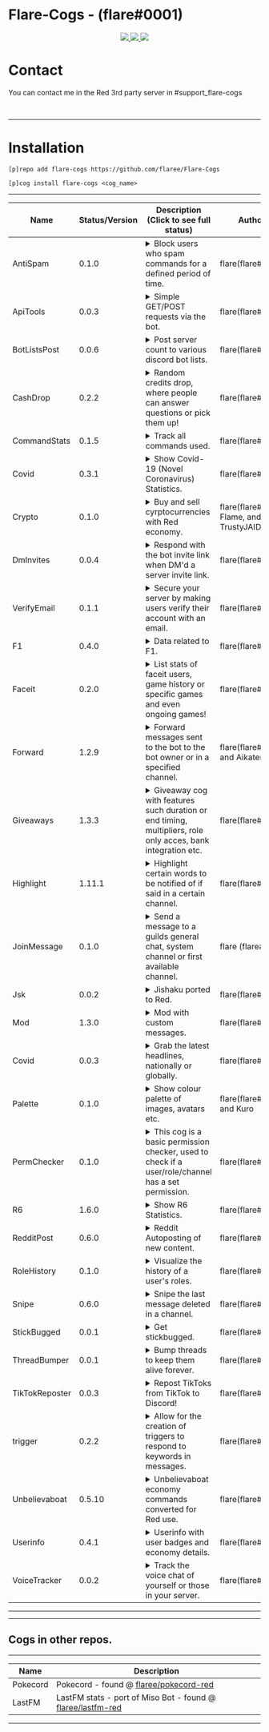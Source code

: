 # Flare-Cogs - (flare#0001)
<p align="center">
  <a href="https://github.com/Cog-Creators/Red-DiscordBot/tree/V3/develop">
    <img src="https://img.shields.io/badge/Red%20DiscordBot-V3-red.svg">
    </a>
  <a href="https://github.com/Rapptz/discord.py">
    <img src="https://img.shields.io/badge/Discord.py-rewrite-blue.svg">
    </a>
  <a href="https://github.com/ambv/black">
    <img src="https://img.shields.io/badge/code%20style-black-000000.svg">
    </a>

</p>

# Contact
You can contact me in the Red 3rd party server in #support_flare-cogs

<br>

---


# Installation
`[p]repo add flare-cogs https://github.com/flaree/Flare-Cogs`

`[p]cog install flare-cogs <cog_name>`

---
| Name           | Status/Version   | Description (Click to see full status)                                                                                                                                                            | Authors                                  |
|----------------|------------------|---------------------------------------------------------------------------------------------------------------------------------------------------------------------------------------------------|------------------------------------------|
| AntiSpam       | 0.1.0            | <details><summary>Block users who spam commands for a defined period of time.</summary></details>                                                                                                 | flare(flare#0001)                        |
| ApiTools       | 0.0.3            | <details><summary>Simple GET/POST requests via the bot.</summary></details>                                                                                                                       | flare(flare#0001)                        |
| BotListsPost   | 0.0.6            | <details><summary>Post server count to various discord bot lists.</summary></details>                                                                                                             | flare(flare#0001)                        |
| CashDrop       | 0.2.2            | <details><summary>Random credits drop, where people can answer questions or pick them up!</summary></details>                                                                                     | flare(flare#0001)                        |
| CommandStats   | 0.1.5            | <details><summary>Track all commands used.</summary>Track all commands used globally, guild wise and during the current session.</details>                                                        | flare(flare#0001)                        |
| Covid          | 0.3.1            | <details><summary>Show Covid-19 (Novel Coronavirus) Statistics.</summary>List stats of Covid-19 (Novel Coronavirus), global or countrywise!</details>                                             | flare(flare#0001)                        |
| Crypto         | 0.1.0            | <details><summary>Buy and sell cyrptocurrencies with Red economy.</summary>Buy and sell cryptocurrencies with Red economy.</details>                                                              | flare(flare#0001), Flame, and TrustyJAID |
| DmInvites      | 0.0.4            | <details><summary>Respond with the bot invite link when DM'd a server invite link.</summary>Respond with the bots invite link if the bot recieves a message containing a server invite.</details> | flare(flare#0001)                        |
| VerifyEmail    | 0.1.1            | <details><summary>Secure your server by making users verify their account with an email.</summary></details>                                                                                      | flare(flare#0001)                        |
| F1             | 0.4.0            | <details><summary>Data related to F1.</summary>F1 data, races, drivers, constructors etc.</details>                                                                                               | flare(flare#0001)                        |
| Faceit         | 0.2.0            | <details><summary>List stats of faceit users, game history or specific games and even ongoing games!</summary></details>                                                                          | flare(flare#0001)                        |
| Forward        | 1.2.9            | <details><summary>Forward messages sent to the bot to the bot owner or in a specified channel.</summary></details>                                                                                | flare(flare#0001) and Aikaterna          |
| Giveaways      | 1.3.3            | <details><summary>Giveaway cog with features such duration or end timing, multipliers, role only acces, bank integration etc.</summary></details>                                                 | flare(flare#0001)                        |
| Highlight      | 1.11.1           | <details><summary>Highlight certain words to be notified of if said in a certain channel.</summary></details>                                                                                     | flare(flare#0001)                        |
| JoinMessage    | 0.1.0            | <details><summary>Send a message to a guilds general chat, system channel or first available channel.</summary></details>                                                                         | flare (flare#0001)                       |
| Jsk            | 0.0.2            | <details><summary>Jishaku ported to Red.</summary></details>                                                                                                                                      | flare(flare#0001)                        |
| Mod            | 1.3.0            | <details><summary>Mod with custom messages.</summary>Core mod with the inclusion of custom messages for banning, kicking and unbanning.</details>                                                 | flare(flare#0001)                        |
| Covid          | 0.0.3            | <details><summary>Grab the latest headlines, nationally or globally.</summary>Grab breaking headline around the world!</details>                                                                  | flare(flare#0001)                        |
| Palette        | 0.1.0            | <details><summary>Show colour palette of images, avatars etc.</summary>Show colour palette of images, avatars, emojis etc</details>                                                               | flare(flare#0001) and Kuro               |
| PermChecker    | 0.1.0            | <details><summary>This cog is a basic permission checker, used to check if a user/role/channel has a set permission.</summary></details>                                                          | flare(flare#0001)                        |
| R6             | 1.6.0            | <details><summary>Show R6 Statistics.</summary>List R6 Statistics from seasons, individual operators, all operators and more!</details>                                                           | flare(flare#0001)                        |
| RedditPost     | 0.6.0            | <details><summary>Reddit Autoposting of new content.</summary></details>                                                                                                                          | flare(flare#0001)                        |
| RoleHistory    | 0.1.0            | <details><summary>Visualize the history of a user's roles.</summary></details>                                                                                                                    | flare(flare#0001)                        |
| Snipe          | 0.6.0            | <details><summary>Snipe the last message deleted in a channel.</summary>Snipe command converted to Red, get the last message deleted in a channel.</details>                                      | flare(flare#0001)                        |
| StickBugged    | 0.0.1            | <details><summary>Get stickbugged.</summary></details>                                                                                                                                            | flare(flare#0001)                        |
| ThreadBumper   | 0.0.1            | <details><summary>Bump threads to keep them alive forever.</summary></details>                                                                                                                    | flare(flare#0001)                        |
| TikTokReposter | 0.0.3            | <details><summary>Repost TikToks from TikTok to Discord!</summary>Repost TikToks from TikTok to Discord automatically or manually!</details>                                                      | flare(flare#0001)                        |
| trigger        | 0.2.2            | <details><summary>Allow for the creation of triggers to respond to keywords in messages.</summary></details>                                                                                      | flare(flare#0001)                        |
| Unbelievaboat  | 0.5.10           | <details><summary>Unbelievaboat economy commands converted for Red use.</summary>Unbelievaboat economy commands converted for Red use..</details>                                                 | flare(flare#0001)                        |
| Userinfo       | 0.4.1            | <details><summary>Userinfo with user badges and economy details.</summary>Show a users normal userinfo + their badges and shared servers and bank stuff.</details>                                | flare(flare#0001)                        |
| VoiceTracker   | 0.0.2            | <details><summary>Track the voice chat of yourself or those in your server.</summary></details>                                                                                                   | flare(flare#0001)                        |
---



---
## Cogs in other repos.
---
| Name | Description
| --- | --- |
| Pokecord | Pokecord - found @ [flaree/pokecord-red](https://github.com/flaree/pokecord-red) |
| LastFM | LastFM stats - port of Miso Bot - found @ [flaree/lastfm-red](https://github.com/flaree/lastfm-red) |


---
